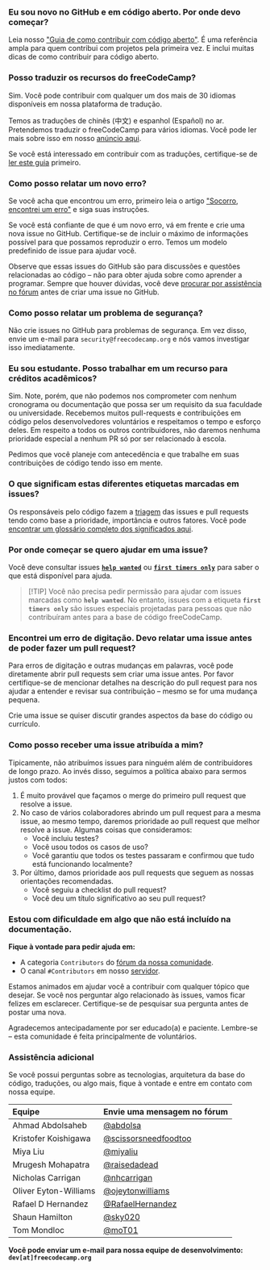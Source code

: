 ### Eu sou novo no GitHub e em código aberto. Por onde devo começar?

Leia nosso ["Guia de como contribuir com código aberto"](https://github.com/freeCodeCamp/how-to-contribute-to-open-source). É uma referência ampla para quem contribui com projetos pela primeira vez. E inclui muitas dicas de como contribuir para código aberto.

### Posso traduzir os recursos do freeCodeCamp?

Sim. Você pode contribuir com qualquer um dos mais de 30 idiomas disponíveis em nossa plataforma de tradução.

Temos as traduções de chinês (中文) e espanhol (Español) no ar. Pretendemos traduzir o freeCodeCamp para vários idiomas. Você pode ler mais sobre isso em nosso [anúncio aqui](https://www.freecodecamp.org/news/world-language-translation-effort).

Se você está interessado em contribuir com as traduções, certifique-se de [ler este guia](/how-to-translate-files) primeiro.

### Como posso relatar um novo erro?

Se você acha que encontrou um erro, primeiro leia o artigo ["Socorro, encontrei um erro"](https://forum.freecodecamp.org/t/how-to-report-a-bug/19543) e siga suas instruções.

Se você está confiante de que é um novo erro, vá em frente e crie uma nova issue no GitHub. Certifique-se de incluir o máximo de informações possível para que possamos reproduzir o erro. Temos um modelo predefinido de issue para ajudar você.

Observe que essas issues do GitHub são para discussões e questões relacionadas ao código – não para obter ajuda sobre como aprender a programar. Sempre que houver dúvidas, você deve [procurar por assistência no fórum](https://forum.freecodecamp.org) antes de criar uma issue no GitHub.

### Como posso relatar um problema de segurança?

Não crie issues no GitHub para problemas de segurança. Em vez disso, envie um e-mail para `security@freecodecamp.org` e nós vamos investigar isso imediatamente.

### Eu sou estudante. Posso trabalhar em um recurso para créditos acadêmicos?

Sim. Note, porém, que não podemos nos comprometer com nenhum cronograma ou documentação que possa ser um requisito da sua faculdade ou universidade. Recebemos muitos pull-requests e contribuições em código pelos desenvolvedores voluntários e respeitamos o tempo e esforço deles. Em respeito a todos os outros contribuidores, não daremos nenhuma prioridade especial a nenhum PR só por ser relacionado à escola.

Pedimos que você planeje com antecedência e que trabalhe em suas contribuições de código tendo isso em mente.

### O que significam estas diferentes etiquetas marcadas em issues?

Os responsáveis pelo código fazem a [triagem](https://en.wikipedia.org/wiki/Software_bug#Bug_management) das issues e pull requests tendo como base a prioridade, importância e outros fatores. Você pode [encontrar um glossário completo dos significados aqui](https://github.com/freecodecamp/freecodecamp/labels).

### Por onde começar se quero ajudar em uma issue?

Você deve consultar issues [**`help wanted`**](https://github.com/freeCodeCamp/freeCodeCamp/issues?q=is%3Aopen+is%3Aissue+label%3A%22help+wanted%22) ou [**`first timers only`**](https://github.com/freeCodeCamp/freeCodeCamp/issues?q=is%3Aopen+is%3Aissue+label%3A%22first+timers+only%22) para saber o que está disponível para ajuda.

> [!TIP] Você não precisa pedir permissão para ajudar com issues marcadas como **`help wanted`**. No entanto, issues com a etiqueta **`first timers only`** são issues especiais projetadas para pessoas que não contribuíram antes para a base de código freeCodeCamp.

### Encontrei um erro de digitação. Devo relatar uma issue antes de poder fazer um pull request?

Para erros de digitação e outras mudanças em palavras, você pode diretamente abrir pull requests sem criar uma issue antes. Por favor certifique-se de mencionar detalhes na descrição do pull request para nos ajudar a entender e revisar sua contribuição – mesmo se for uma mudança pequena.

Crie uma issue se quiser discutir grandes aspectos da base do código ou currículo.

### Como posso receber uma issue atribuída a mim?

Tipicamente, não atribuímos issues para ninguém além de contribuidores de longo prazo. Ao invés disso, seguimos a política abaixo para sermos justos com todos:

1. É muito provável que façamos o merge do primeiro pull request que resolve a issue.
2. No caso de vários colaboradores abrindo um pull request para a mesma issue, ao mesmo tempo, daremos prioridade ao pull request que melhor resolve a issue. Algumas coisas que consideramos:
   - Você incluiu testes?
   - Você usou todos os casos de uso?
   - Você garantiu que todos os testes passaram e confirmou que tudo está funcionando localmente?
3. Por último, damos prioridade aos pull requests que seguem as nossas orientações recomendadas.
   - Você seguiu a checklist do pull request?
   - Você deu um título significativo ao seu pull request?

### Estou com dificuldade em algo que não está incluído na documentação.

**Fique à vontade para pedir ajuda em:**

- A categoria `Contributors` do [fórum da nossa comunidade](https://forum.freecodecamp.org/c/contributors).
- O canal `#Contributors` em nosso [servidor](https://chat.freecodecamp.org/channel/contributors).

Estamos animados em ajudar você a contribuir com qualquer tópico que desejar. Se você nos perguntar algo relacionado às issues, vamos ficar felizes em esclarecer. Certifique-se de pesquisar sua pergunta antes de postar uma nova.

Agradecemos antecipadamente por ser educado(a) e paciente. Lembre-se – esta comunidade é feita principalmente de voluntários.

### Assistência adicional

Se você possui perguntas sobre as tecnologias, arquitetura da base do código, traduções, ou algo mais, fique à vontade e entre em contato com nossa equipe.

| Equipe                | Envie uma mensagem no fórum                                                  |
|:--------------------- |:---------------------------------------------------------------------------- |
| Ahmad Abdolsaheb      | [@abdolsa](https://forum.freecodecamp.org/u/abdolsa)                         |
| Kristofer Koishigawa  | [@scissorsneedfoodtoo](https://forum.freecodecamp.org/u/scissorsneedfoodtoo) |
| Miya Liu              | [@miyaliu](https://chinese.freecodecamp.org/forum/u/miyaliu)                 |
| Mrugesh Mohapatra     | [@raisedadead](https://forum.freecodecamp.org/u/raisedadead)                 |
| Nicholas Carrigan     | [@nhcarrigan](https://forum.freecodecamp.org/u/nhcarrigan)                   |
| Oliver Eyton-Williams | [@ojeytonwilliams](https://forum.freecodecamp.org/u/ojeytonwilliams)         |
| Rafael D Hernandez    | [@RafaelHernandez](https://forum.freecodecamp.org/u/rafaelhernandez)         |
| Shaun Hamilton        | [@sky020](https://forum.freecodecamp.org/u/sky020)                           |
| Tom Mondloc           | [@moT01](https://forum.freecodecamp.org/u/moT01)                             |

**Você pode enviar um e-mail para nossa equipe de desenvolvimento: `dev[at]freecodecamp.org`**
